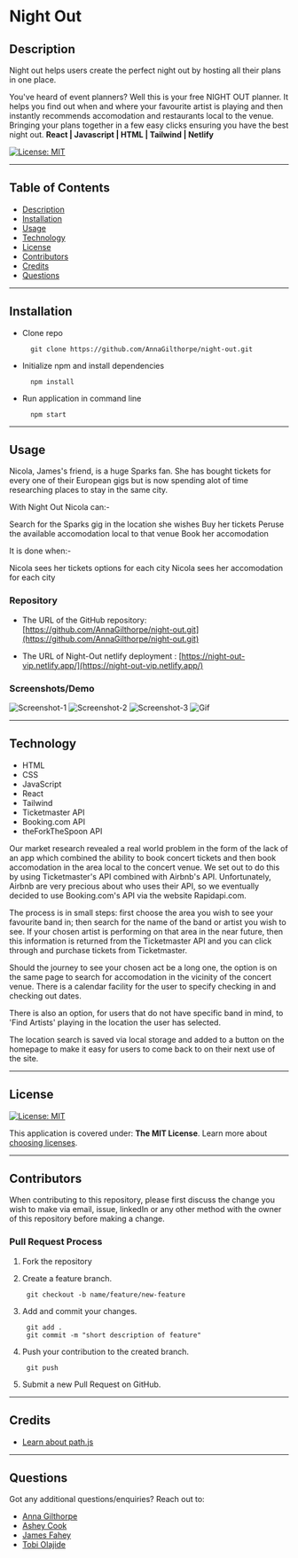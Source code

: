 # Night Out
  
## Description 
  
Night out helps users create the perfect night out by hosting all their plans in one place.

You've heard of event planners? Well this is your free NIGHT OUT planner. It helps you find out when and where your favourite artist is playing and then instantly recommends accomodation and restaurants local to the venue. Bringing your plans together in a few easy clicks ensuring you have the best night out. **React | Javascript | HTML | Tailwind | Netlify**

[![License: MIT](https://img.shields.io/badge/License-MIT-yellow.svg)](https://opensource.org/licenses/MIT)

---
## Table of Contents

* [Description](#description)
* [Installation](#installation)
* [Usage](#usage)
* [Technology](#technology)
* [License](#license)
* [Contributors](#contributors)
* [Credits](#credits)
* [Questions](#questions)

---
## Installation

- Clone repo

        git clone https://github.com/AnnaGilthorpe/night-out.git

- Initialize npm and install dependencies

        npm install

- Run application in command line

        npm start

---
## Usage

Nicola, James's friend, is a huge Sparks fan. She has bought tickets for every one of their European gigs but is now spending alot of time researching places to stay in the same city.

With Night Out Nicola can:-

Search for the Sparks gig in the location she wishes Buy her tickets
Peruse the available accomodation local to that venue
Book her accomodation

It is done when:-

Nicola sees her tickets options for each city
Nicola sees her accomodation for each city

### Repository

* The URL of the GitHub repository: 
[https://github.com/AnnaGilthorpe/night-out.git](https://github.com/AnnaGilthorpe/night-out.git)

* The URL of Night-Out netlify deployment : 
[https://night-out-vip.netlify.app/](https://night-out-vip.netlify.app/)

### Screenshots/Demo

![Screenshot-1](./public/assets/read-me-images/screenshot-1.jpg)
![Screenshot-2](./public/assets/read-me-images/screenshot-2.jpg)
![Screenshot-3](./public/assets/read-me-images/screenshot-3.jpg)
![Gif]()

---
## Technology

- HTML
- CSS
- JavaScript
- React
- Tailwind
- Ticketmaster API
- Booking.com API
- theForkTheSpoon API

Our market research revealed a real world problem in the form of the lack of an app which combined the ability to book concert tickets and then book accomodation in the area local to the concert venue. We set out to do this by using Ticketmaster's API combined with Airbnb's API. Unfortunately, Airbnb are very precious about who uses their API, so we eventually decided to use Booking.com's API via the website Rapidapi.com.

The process is in small steps: first choose the area you wish to see your favourite band in; then search for the name of the band or artist you wish to see. If your chosen artist is performing on that area in the near future, then this information is returned from the Ticketmaster API and you can click through and purchase tickets from Ticketmaster.

Should the journey to see your chosen act be a long one, the option is on the same page to search for accomodation in the vicinity of the concert venue. There is a calendar facility for the user to specify checking in and checking out dates.

There is also an option, for users that do not have specific band in mind, to 'Find Artists' playing in the location the user has selected.

The location search is saved via local storage and added to a button on the homepage to make it easy for users to come back to on their next use of the site.

---
## License
[![License: MIT](https://img.shields.io/badge/License-MIT-yellow.svg)](https://opensource.org/licenses/MIT)

This application is covered under: **The MIT License**. Learn more about [choosing licenses](https://choosealicense.com/licenses/).


---
## Contributors

When contributing to this repository, please first discuss the change you wish to make via email, issue, linkedIn or any other method with the owner of this repository before making a change. 

### Pull Request Process

1. Fork the repository

2. Create a feature branch.

        git checkout -b name/feature/new-feature

3. Add and commit your changes.

        git add .
        git commit -m "short description of feature"

4. Push your contribution to the created branch.

        git push

5. Submit a new Pull Request on GitHub.

---
## Credits

- [Learn about path.js](https://nodejs.org/api/path.html#pathjoinpaths)

---
## Questions

Got any additional questions/enquiries? Reach out to:

- [Anna Gilthorpe](https://github.com/AnnaGilthorpe)
- [Ashey Cook](https://github.com/ashcookdev)
- [James Fahey](https://github.com/bertiemoogle)
- [Tobi Olajide](https://github.com/Thorbieey)
